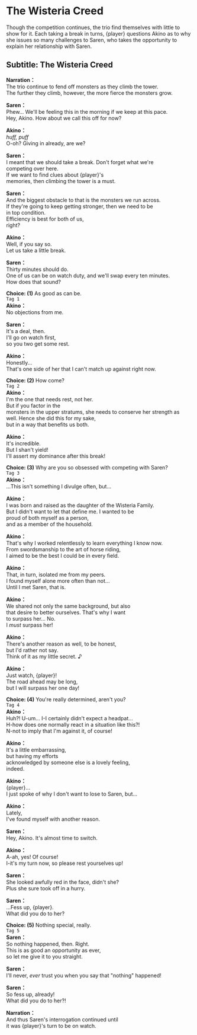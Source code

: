 # The Wisteria Creed
Though the competition continues, the trio find themselves with little to show for it. Each taking a break in turns, {player} questions Akino as to why she issues so many challenges to Saren, who takes the opportunity to explain her relationship with Saren.
  
## Subtitle: The Wisteria Creed
  
**Narration：**  
The trio continue to fend off monsters as they climb the tower.  
The further they climb, however, the more fierce the monsters grow.  
  
**Saren：**  
Phew... We'll be feeling this in the morning if we keep at this pace.  
Hey, Akino. How about we call this off for now?  
  
**Akino：**  
*huff, puff*  
O-oh? Giving in already, are we?  
  
**Saren：**  
I meant that we should take a break. Don't forget what we're  
competing over here.  
If we want to find clues about {player}'s  
memories, then climbing the tower is a must.  
  
**Saren：**  
And the biggest obstacle to that is the monsters we run across.  
If they're going to keep getting stronger, then we need to be  
in top condition.  
Efficiency is best for both of us,  
right?  
  
**Akino：**  
Well, if you say so.  
Let us take a little break.  
  
**Saren：**  
Thirty minutes should do.  
One of us can be on watch duty, and we'll swap every ten minutes.  
How does that sound?  
  
**Choice: (1)**  As good as can be.  
`Tag 1`  
**Akino：**  
No objections from me.  
  
**Saren：**  
It's a deal, then.  
I'll go on watch first,  
so you two get some rest.  
  
**Akino：**  
Honestly...  
That's one side of her that I can't match up against right now.  
  
**Choice: (2)**  How come?  
`Tag 2`  
**Akino：**  
I'm the one that needs rest, not her.  
But if you factor in the  
monsters in the upper stratums, she needs to conserve her strength as  
well. Hence she did this for my sake,  
but in a way that benefits us both.  
  
**Akino：**  
It's incredible.  
But I shan't yield!  
I'll assert my dominance after this break!  
  
**Choice: (3)**  Why are you so obsessed with competing with Saren?  
`Tag 3`  
**Akino：**  
...This isn't something I divulge often, but...  
  
**Akino：**  
I was born and raised as the daughter of the Wisteria Family.  
But I didn't want to let that define me. I wanted to be  
proud of both myself as a person,  
and as a member of the household.  
  
**Akino：**  
That's why I worked relentlessly to learn everything I know now.  
From swordsmanship to the art of horse riding,  
I aimed to be the best I could be in every field.  
  
**Akino：**  
That, in turn, isolated me from my peers.  
I found myself alone more often than not...  
Until I met Saren, that is.  
  
**Akino：**  
We shared not only the same background, but also  
that desire to better ourselves. That's why I want  
to surpass her… No.  
I *must* surpass her!  
  
**Akino：**  
There's another reason as well, to be honest,  
but I'd rather not say.  
Think of it as my little secret. ♪  
  
**Akino：**  
Just watch, {player}!  
The road ahead may be long,  
but I will surpass her one day!  
  
**Choice: (4)**  You're really determined, aren't you?  
`Tag 4`  
**Akino：**  
Huh?! U-um... I-I certainly didn't expect a headpat...  
H-how does one normally react in a situation like this?!  
N-not to imply that I'm against it, of course!  
  
**Akino：**  
It's a little embarrassing,  
but having my efforts  
acknowledged by someone else is a lovely feeling,  
indeed.  
  
**Akino：**  
{player}...  
I just spoke of why I don't want to lose to Saren, but...  
  
**Akino：**  
Lately,  
I've found myself with another reason.  
  
**Saren：**  
Hey, Akino. It's almost time to switch.  
  
**Akino：**  
A-ah, yes! Of course!  
I-it's my turn now, so please rest yourselves up!  
  
**Saren：**  
She looked awfully red in the face, didn't she?  
Plus she sure took off in a hurry.  
  
**Saren：**  
...Fess up, {player}.  
What did you do to her?  
  
**Choice: (5)**  Nothing special, really.  
`Tag 5`  
**Saren：**  
So nothing happened, then. Right.  
This is as good an opportunity as ever,  
so let me give it to you straight.  
  
**Saren：**  
I'll never, *ever*  trust you when you say that \"nothing\" happened!  
  
**Saren：**  
So fess up, already!  
What did you do to her?!  
  
**Narration：**  
And thus Saren's interrogation continued until  
it was {player}'s turn to be on watch.  
